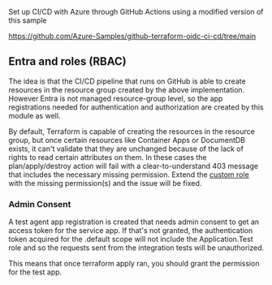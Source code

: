 Set up CI/CD with Azure through GitHub Actions using a modified version of this sample

https://github.com/Azure-Samples/github-terraform-oidc-ci-cd/tree/main

## Entra and roles (RBAC)
The idea is that the CI/CD pipeline that runs on GitHub is able to create resources in the resource group created by the above implementation. However Entra is not managed resource-group level, so the app registrations needed for authentication and authorization are created by this module as well. 

By default, Terraform is capable of creating the resources in the resource group, but once certain resources like Container Apps or DocumentDB exists, it can't validate that they are unchanged because of the lack of rights to read certain attributes on them. In these cases the plan/apply/destroy action will fail with a clear-to-understand 403 message that includes the necessary missing permission. Extend the [custom role](./azure.resource.groups.tf) with the missing permission(s) and the issue will be fixed. 

### Admin Consent
A test agent app registration is created that needs admin consent to get an access token for the service app. If that's not granted, the authentication token acquired for the .default scope will not include the Application.Test role and so the requests sent from the integration tests will be unauthorized.

This means that once terraform apply ran, you should grant the permission for the test app.
